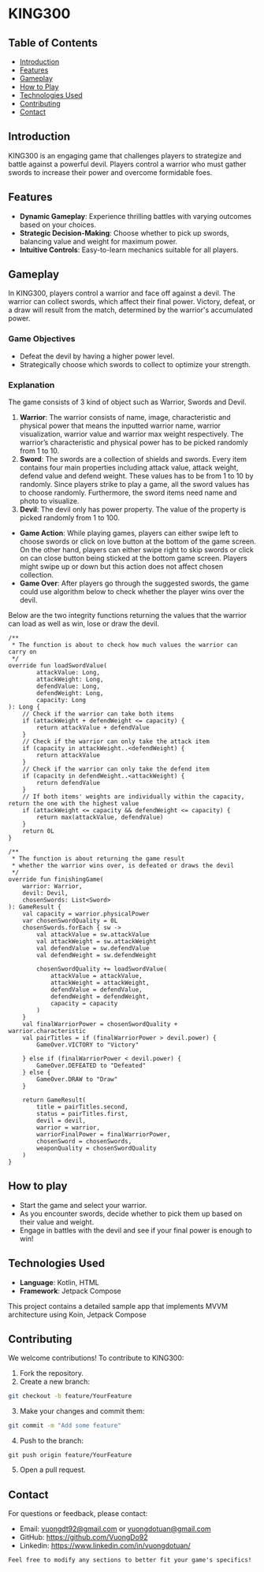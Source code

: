 # KING300

[//]: # (![KING300 Logo]&#40;link_to_logo_image&#41;)

## Table of Contents
- [Introduction](#introduction)
- [Features](#features)
- [Gameplay](#gameplay)
- [How to Play](#how-to-play)
- [Technologies Used](#technologies-used)
- [Contributing](#contributing)
- [Contact](#contact)

## Introduction
KING300 is an engaging game that challenges players to strategize and battle against a powerful devil. Players control a warrior who must gather swords to increase their power and overcome formidable foes.

## Features
- **Dynamic Gameplay**: Experience thrilling battles with varying outcomes based on your choices.
- **Strategic Decision-Making**: Choose whether to pick up swords, balancing value and weight for maximum power.
- **Intuitive Controls**: Easy-to-learn mechanics suitable for all players.

## Gameplay
In KING300, players control a warrior and face off against a devil. The warrior can collect swords, which affect their final power. Victory, defeat, or a draw will result from the match, determined by the warrior's accumulated power.

### Game Objectives
- Defeat the devil by having a higher power level.
- Strategically choose which swords to collect to optimize your strength.

### Explanation
The game consists of 3 kind of object such as Warrior, Swords and Devil.
1. **Warrior**: The warrior consists of name, image, characteristic and physical power that means the inputted  warrior name, warrior visualization, warrior value and warrior max weight respectively. The warrior’s characteristic and physical power has to be picked randomly from 1 to 10.
2. **Sword**: The swords are a collection of shields and swords. Every item contains four main properties including attack value, attack weight, defend value and defend weight.  These values has to be from 1 to 10 by randomly. Since players strike to play a game, all the sword values has to choose randomly. Furthermore, the sword items need name and photo to visualize.
3. **Devil**: The devil only has power property. The value of the property is picked randomly from 1 to 100.

- **Game Action**: While playing games, players can either swipe left to choose swords or click on love button at the bottom of the game screen. On the other hand, players can either swipe right to skip swords or click on can close button being sticked at the bottom game screen.  Players might swipe up or down but this action does not affect chosen collection.
- **Game Over**: After players go through the suggested swords, the game could use algorithm below to check whether the player wins over the devil.

Below are the two integrity functions returning the values that the warrior can load as well as win, lose or draw the devil.
```
/**
 * The function is about to check how much values the warrior can carry on
 */
override fun loadSwordValue(
        attackValue: Long,
        attackWeight: Long,
        defendValue: Long,
        defendWeight: Long,
        capacity: Long
): Long {
    // Check if the warrior can take both items
    if (attackWeight + defendWeight <= capacity) {
        return attackValue + defendValue
    }
    // Check if the warrior can only take the attack item
    if (capacity in attackWeight..<defendWeight) {
        return attackValue
    }
    // Check if the warrior can only take the defend item
    if (capacity in defendWeight..<attackWeight) {
        return defendValue
    }
    // If both items' weights are individually within the capacity, return the one with the highest value
    if (attackWeight <= capacity && defendWeight <= capacity) {
        return max(attackValue, defendValue)
    }
    return 0L
}
```

```
/**
 * The function is about returning the game result 
 * whether the warrior wins over, is defeated or draws the devil
 */
override fun finishingGame(
    warrior: Warrior,
    devil: Devil,
    chosenSwords: List<Sword>
): GameResult {
    val capacity = warrior.physicalPower
    var chosenSwordQuality = 0L
    chosenSwords.forEach { sw ->
        val attackValue = sw.attackValue
        val attackWeight = sw.attackWeight
        val defendValue = sw.defendValue
        val defendWeight = sw.defendWeight

        chosenSwordQuality += loadSwordValue(
            attackValue = attackValue,
            attackWeight = attackWeight,
            defendValue = defendValue,
            defendWeight = defendWeight,
            capacity = capacity
        )
    }
    val finalWarriorPower = chosenSwordQuality + warrior.characteristic
    val pairTitles = if (finalWarriorPower > devil.power) {
        GameOver.VICTORY to "Victory"

    } else if (finalWarriorPower < devil.power) {
        GameOver.DEFEATED to "Defeated"
    } else {
        GameOver.DRAW to "Draw"
    }

    return GameResult(
        title = pairTitles.second,
        status = pairTitles.first,
        devil = devil,
        warrior = warrior,
        warriorFinalPower = finalWarriorPower,
        chosenSword = chosenSwords,
        weaponQuality = chosenSwordQuality
    )
}
```


## How to play
- Start the game and select your warrior.
- As you encounter swords, decide whether to pick them up based on their value and weight.
- Engage in battles with the devil and see if your final power is enough to win!

## Technologies Used
- **Language**: Kotlin, HTML
- **Framework**: Jetpack Compose

This project contains a detailed sample app that implements MVVM architecture using Koin, Jetpack Compose

## Contributing
We welcome contributions! To contribute to KING300:

1. Fork the repository.
2. Create a new branch:
```bash
git checkout -b feature/YourFeature
```
3. Make your changes and commit them:
```bash
git commit -m "Add some feature"
```
4. Push to the branch:
```
git push origin feature/YourFeature
```
5. Open a pull request.

## Contact
For questions or feedback, please contact:

- Email: vuongdt92@gmail.com or vuongdotuan@gmail.com
- GitHub: https://github.com/VuongDo92
- Linkedin: https://www.linkedin.com/in/vuongdotuan/
```
Feel free to modify any sections to better fit your game's specifics!
```
